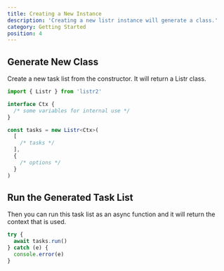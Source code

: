 ```yaml
---
title: Creating a New Instance
description: 'Creating a new listr instance will generate a class.'
category: Getting Started
position: 4
---
```


## Generate New Class

Create a new task list from the constructor. It will return a Listr class.

```typescript
import { Listr } from 'listr2'

interface Ctx {
  /* some variables for internal use */
}

const tasks = new Listr<Ctx>(
  [
    /* tasks */
  ],
  {
    /* options */
  }
)
```

## Run the Generated Task List

Then you can run this task list as an async function and it will return the context that is used.

```typescript
try {
  await tasks.run()
} catch (e) {
  console.error(e)
}
```
